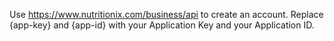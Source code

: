 Use https://www.nutritionix.com/business/api to create an account. Replace {app-key} and {app-id} with your Application Key and your Application ID.
